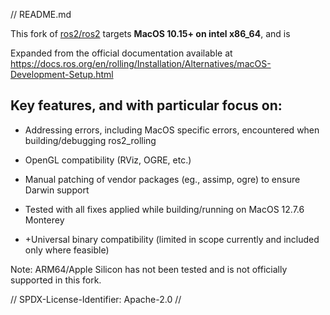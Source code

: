 // README.md

This fork of [ros2/ros2](https://github.com/ros2/ros2) targets **MacOS 10.15+ on intel x86_64**, and is

Expanded from the official documentation available at
https://docs.ros.org/en/rolling/Installation/Alternatives/macOS-Development-Setup.html



## Key features, and with particular focus on:

- Addressing errors, including MacOS specific errors, encountered when building/debugging ros2_rolling

- OpenGL compatibility (RViz, OGRE, etc.)

- Manual patching of vendor packages (eg., assimp, ogre) to ensure Darwin support

- Tested with all fixes applied while building/running on MacOS 12.7.6 Monterey

- +Universal binary compatibility (limited in scope currently and included only where feasible)

Note: ARM64/Apple Silicon has not been tested and is not officially supported in this fork.




// SPDX-License-Identifier: Apache-2.0 //
